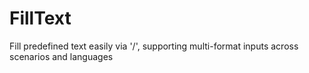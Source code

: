 # FillText
Fill predefined text easily via '/', supporting multi-format inputs across scenarios and languages

